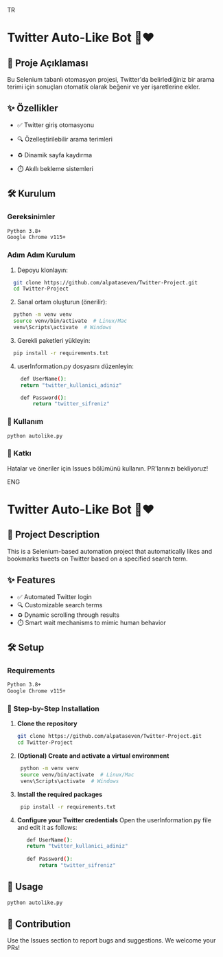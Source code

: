 TR

# Twitter Auto-Like Bot 🤖❤️

## 📌 Proje Açıklaması

Bu Selenium tabanlı otomasyon projesi, Twitter'da belirlediğiniz bir arama terimi için sonuçları otomatik olarak beğenir ve yer işaretlerine ekler.

## ✨ Özellikler

- ✅ Twitter giriş otomasyonu

- 🔍 Özelleştirilebilir arama terimleri

- ♻️ Dinamik sayfa kaydırma

- ⏱️ Akıllı bekleme sistemleri

## 🛠️ Kurulum

### Gereksinimler

```bash
Python 3.8+
Google Chrome v115+
   ```

### Adım Adım Kurulum

1. Depoyu klonlayın:
  ```bash
    git clone https://github.com/alpataseven/Twitter-Project.git
    cd Twitter-Project
  ```
2. Sanal ortam oluşturun (önerilir):
  ```bash
    python -m venv venv
    source venv/bin/activate  # Linux/Mac
    venv\Scripts\activate  # Windows
  ```
3. Gerekli paketleri yükleyin:
  ```bash
    pip install -r requirements.txt
  ```
4. userInformation.py dosyasını düzenleyin:
     ```bash
      def UserName():
      return "twitter_kullanici_adiniz"
  
      def Password():
          return "twitter_sifreniz"
    ```
### 🚀 Kullanım

```bash
python autolike.py
```

### 🌟 Katkı

Hatalar ve öneriler için Issues bölümünü kullanın. PR'larınızı bekliyoruz!

ENG

# Twitter Auto-Like Bot 🤖❤️

## 📌 Project Description

This is a Selenium-based automation project that automatically likes and bookmarks tweets on Twitter based on a specified search term.

## ✨ Features

- ✅ Automated Twitter login  
- 🔍 Customizable search terms  
- ♻️ Dynamic scrolling through results  
- ⏱️ Smart wait mechanisms to mimic human behavior  

## 🛠️ Setup

### Requirements

```bash
Python 3.8+
Google Chrome v115+
```

### 🔧 Step-by-Step Installation

1. **Clone the repository**
   ```bash
   git clone https://github.com/alpataseven/Twitter-Project.git
   cd Twitter-Project
   ```
2. **(Optional) Create and activate a virtual environment**
   ```bash
    python -m venv venv
    source venv/bin/activate  # Linux/Mac
    venv\Scripts\activate  # Windows
    ```
3. **Install the required packages**
   ```bash
    pip install -r requirements.txt
    ```
4. **Configure your Twitter credentials**
   Open the userInformation.py file and edit it as follows:
   ```bash
      def UserName():
      return "twitter_kullanici_adiniz"
  
      def Password():
          return "twitter_sifreniz"
   ```
## 🚀 Usage

```bash
python autolike.py
```

## 🌟 Contribution

Use the Issues section to report bugs and suggestions. We welcome your PRs!
